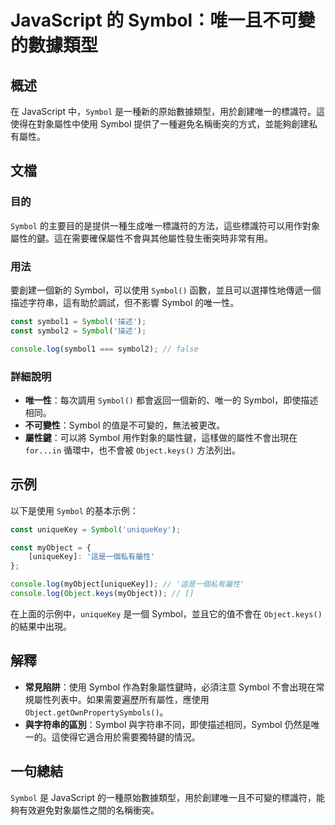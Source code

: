 <!--
Meta Description: # JavaScript 的 Symbol：唯一且不可變的數據類型 ## 概述 在 JavaScript 中，`Symbol` 是一種新的原始數據類型，用於創建唯一的標識符。這使得在對象屬性中使用 Symbol 提供了一種避免名稱衝突的方式，並能夠創建私有屬性。 ## 文檔 ### 目的 `Symb...
Meta Keywords: symbol, javascript, uniquekey, const, object
-->

# JavaScript 的 Symbol：唯一且不可變的數據類型

## 概述
在 JavaScript 中，`Symbol` 是一種新的原始數據類型，用於創建唯一的標識符。這使得在對象屬性中使用 Symbol 提供了一種避免名稱衝突的方式，並能夠創建私有屬性。

## 文檔
### 目的
`Symbol` 的主要目的是提供一種生成唯一標識符的方法，這些標識符可以用作對象屬性的鍵。這在需要確保屬性不會與其他屬性發生衝突時非常有用。

### 用法
要創建一個新的 Symbol，可以使用 `Symbol()` 函數，並且可以選擇性地傳遞一個描述字符串，這有助於調試，但不影響 Symbol 的唯一性。

```javascript
const symbol1 = Symbol('描述');
const symbol2 = Symbol('描述');

console.log(symbol1 === symbol2); // false
```

### 詳細說明
- **唯一性**：每次調用 `Symbol()` 都會返回一個新的、唯一的 Symbol，即使描述相同。
- **不可變性**：Symbol 的值是不可變的，無法被更改。
- **屬性鍵**：可以將 Symbol 用作對象的屬性鍵，這樣做的屬性不會出現在 `for...in` 循環中，也不會被 `Object.keys()` 方法列出。

## 示例
以下是使用 `Symbol` 的基本示例：

```javascript
const uniqueKey = Symbol('uniqueKey');

const myObject = {
    [uniqueKey]: '這是一個私有屬性'
};

console.log(myObject[uniqueKey]); // '這是一個私有屬性'
console.log(Object.keys(myObject)); // []
```

在上面的示例中，`uniqueKey` 是一個 Symbol，並且它的值不會在 `Object.keys()` 的結果中出現。

## 解釋
- **常見陷阱**：使用 Symbol 作為對象屬性鍵時，必須注意 Symbol 不會出現在常規屬性列表中。如果需要遍歷所有屬性，應使用 `Object.getOwnPropertySymbols()`。
- **與字符串的區別**：Symbol 與字符串不同，即使描述相同，Symbol 仍然是唯一的。這使得它適合用於需要獨特鍵的情況。

## 一句總結
`Symbol` 是 JavaScript 的一種原始數據類型，用於創建唯一且不可變的標識符，能夠有效避免對象屬性之間的名稱衝突。